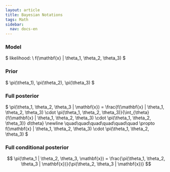 ```yaml
---
layout: article
title: Bayesian Notations
tags: Math
sidebar:
  nav: docs-en
---
```


### Model
$ likelihood: \ f(\mathbf{x} | \theta_1, \theta_2, \theta_3) $
<br>

### Prior
$ \pi(\theta_1), \pi(\theta_2), \pi(\theta_3) $
<br>

### Full posterior
$ \pi(\theta_1, \theta_2, \theta_3 | \mathbf{x}) = \frac{f(\mathbf{x} | \theta_1, \theta_2, \theta_3) \cdot \pi(\theta_1, \theta_2, \theta_3)}{\int_{\theta}{f(\mathbf{x} | \theta_1, \theta_2, \theta_3) \cdot \pi(\theta_1, \theta_2, \theta_3)} d\theta} \newline
\quad\quad\quad\quad\quad\quad \propto f(\mathbf{x} | \theta_1, \theta_2, \theta_3) \cdot \pi(\theta_1, \theta_2, \theta_3)
$
<br>

### Full conditional posterior
$$
\pi(\theta_1 | \theta_2, \theta_3, \mathbf{x}) = \frac{\pi(\theta_1, \theta_2, \theta_3 | \mathbf{x})}{\pi(\theta_2, \theta_3 | \mathbf{x})}
$$
